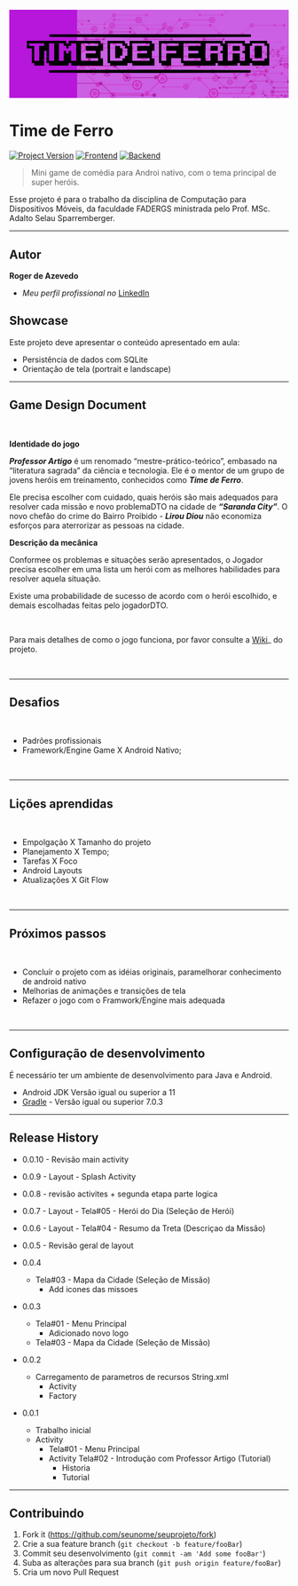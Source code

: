 [![header][header-url]][header-link]

# Time de Ferro
[![Project Version][version-image]][version-url]
[![Frontend][Frontend-image]][Frontend-url]
[![Backend][Backend-image]][Backend-url]

> Mini game de comédia para Androi nativo, com o tema principal de super heróis.

Esse projeto é para o trabalho da disciplina de Computação para Dispositivos Móveis, da faculdade FADERGS ministrada pelo Prof. MSc. Adalto Selau Sparremberger.

---
## Autor

**Roger de Azevedo** 

* *Meu perfil profissional no* [LinkedIn][linkedin-url]

## Showcase

Este projeto deve apresentar o conteúdo apresentado em aula:

* Persistência de dados com SQLite  
* Orientação de tela (portrait e landscape)

---

## Game Design Document

 <br/>

**Identidade do jogo**

**_Professor Artigo_** é um renomado “mestre-prático-teórico”, embasado na “literatura sagrada” da ciência e tecnologia. Ele é o mentor de um grupo de jovens heróis em treinamento, conhecidos como **_Time de Ferro_**.

Ele precisa escolher com cuidado, quais heróis são mais adequados para resolver cada missão e novo problemaDTO na cidade de **_“Saranda City”_**. O novo chefão do crime do Bairro Proibido - **_Lirou Diou_** não economiza esforços para aterrorizar as pessoas na cidade.

**Descrição da mecânica**

Conformee os problemas e situações serão apresentados, o Jogador precisa escolher em uma lista um herói com as melhores habilidades para resolver aquela situação. 

Existe uma probabilidade de sucesso de acordo com o herói escolhido, e demais escolhadas feitas pelo jogadorDTO.

<br/>

Para mais detalhes de como o jogo funciona, por favor consulte a [Wiki][wiki]_ do projeto.
 
<br/>

---

## Desafios

<br/>

* Padrões profissionais
* Framework/Engine Game X Android Nativo; 

<br/>

---

## Lições aprendidas

<br/>

* Empolgação X Tamanho do projeto
* Planejamento X Tempo;
* Tarefas X Foco
* Android Layouts
* Atualizações X Git Flow

<br/>

---

## Próximos passos

<br/>

* Concluír o projeto com as idéias originais, paramelhorar conhecimento de android nativo
* Melhorias de animações e transições de tela
* Refazer o jogo com o Framwork/Engine mais adequada

<br/>

---

## Configuração de desenvolvimento

É necessário ter um ambiente de desenvolvimento para Java e Android.  

* Android JDK Versão igual ou superior a 11
* [Gradle](https://gradle.org/) - Versão igual ou superior 7.0.3


---

## Release History

* 0.0.10 - Revisão main activity
* 0.0.9 - Layout - Splash Activity
* 0.0.8 - revisão activites + segunda etapa parte logica
* 0.0.7 - Layout - Tela#05 - Herói do Dia (Seleção de Herói)
* 0.0.6 - Layout - Tela#04 - Resumo da Treta (Descriçao da Missão) 
* 0.0.5 - Revisão geral de layout
* 0.0.4
  * Tela#03 - Mapa da Cidade (Seleção de Missão)
    * Add icones das missoes
* 0.0.3
  * Tela#01 - Menu Principal
    * Adicionado novo logo
  * Tela#03 - Mapa da Cidade (Seleção de Missão)
* 0.0.2
    * Carregamento de parametros de recursos String.xml
      * Activity
      * Factory 
     
* 0.0.1
    * Trabalho inicial
    * Activity 
      * Tela#01 - Menu Principal
      * Activity Tela#02 - Introdução com Professor Artigo (Tutorial)
        * Historia
        * Tutorial

---

## Contribuindo

1. Fork it (<https://github.com/seunome/seuprojeto/fork>)
2. Crie a sua feature branch (`git checkout -b feature/fooBar`)
3. Commit seu desenvolvimento (`git commit -am 'Add some fooBar'`)
4. Suba as alterações para sua branch (`git push origin feature/fooBar`)
5. Cria um novo Pull Request

<!-- Markdown link & img dfn's -->

[header-url]: img/header-url.png
[header-link]: #

[repository-url]: https://github.com/rogerfdeazevedo/timedeferro-appUtil

[cloud-provider-url]: #

[linkedin-url]: https://www.linkedin.com/in/roger-de-azevedo/

[progresso-projeto-url]: img/progresso-projeto.png

[wiki]: https://github.com/rogerfdeazevedo/timedeferro-appUtil/wiki

[version-image]: https://img.shields.io/badge/Version-0.0.1-blue?style=for-the-badge&logo=appveyor
[version-url]: https://img.shields.io/badge/version-0.0.1-blue
[Frontend-image]: https://img.shields.io/badge/Frontend-android-green?style=for-the-badge
[Frontend-url]: https://img.shields.io/badge/Frontend-android-green?style=for-the-badge
[Backend-image]: https://img.shields.io/badge/Backend-Java%2011-important?style=for-the-badge
[Backend-url]: https://img.shields.io/badge/Backend-Java%2011-important?style=for-the-badge